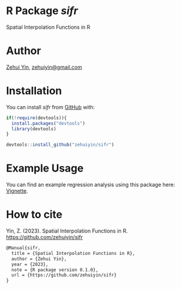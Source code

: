 
# R Package *sifr*

Spatial Interpolation Functions in R

# Author

[Zehui Yin](https://zehuiyin.github.io/), <zehuiyin@gmail.com>

# Installation

You can install *sifr* from [GitHub](https://github.com/) with:

``` r
if(!require(devtools)){
  install.packages("devtools")
  library(devtools)
}

devtools::install_github("zehuiyin/sifr")
```

# Example Usage

You can find an example regression analysis using this package here:
[Vignette](https://zehuiyin.github.io/sifr/).

# How to cite

Yin, Z. (2023). Spatial Interpolation Functions in R.
<https://github.com/zehuiyin/sifr>

``` latex
@Manual{sifr,
  title = {Spatial Interpolation Functions in R},
  author = {Zehui Yin},
  year = {2023},
  note = {R package version 0.1.0},
  url = {https://github.com/zehuiyin/sifr}
}
```
